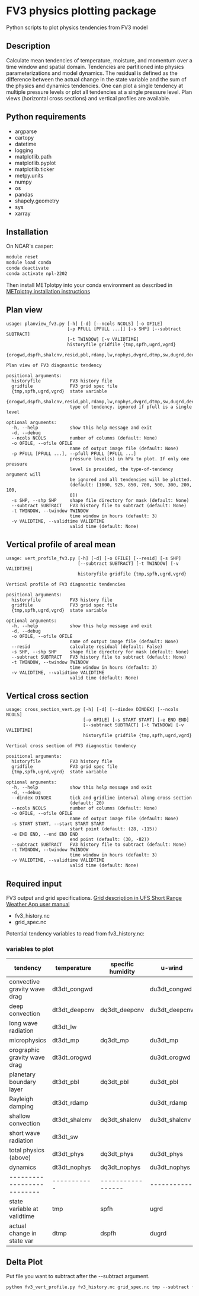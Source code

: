 # FV3 physics plotting package
Python scripts to plot physics tendencies from FV3 model

## Description
Calculate mean tendencies of temperature, moisture, and momentum over a time window and spatial domain. Tendencies are partitioned into physics parameterizations and model dynamics. The residual is defined as the difference between the actual change in the state variable and the sum of the physics and dynamics tendencies. One can plot a single tendency at multiple pressure levels or plot all tendencies at a single pressure level. Plan views (horizontal cross sections) and vertical profiles are available. 

## Python requirements

- argparse
- cartopy
- datetime
- logging
- matplotlib.path
- matplotlib.pyplot
- matplotlib.ticker
- metpy.units
- numpy
- os
- pandas
- shapely.geometry
- sys
- xarray

## Installation

On NCAR's casper:
```csh
module reset
module load conda
conda deactivate
conda activate npl-2202

```

Then install METplotpy into your conda environment as described in [METplotpy installation instructions](https://github.com/dtcenter/METplotpy/blob/main_v1.0/docs/Users_Guide/installation.rst#install-metcalcpy-in-your-conda-environment)

## Plan view

```
usage: planview_fv3.py [-h] [-d] [--ncols NCOLS] [-o OFILE]
                       [-p PFULL [PFULL ...]] [-s SHP] [--subtract SUBTRACT]
                       [-t TWINDOW] [-v VALIDTIME]
                       historyfile gridfile {tmp,spfh,ugrd,vgrd}
                       {orogwd,dspfh,shalcnv,resid,pbl,rdamp,lw,nophys,dvgrd,dtmp,sw,dugrd,deepcnv,mp,congwd}

Plan view of FV3 diagnostic tendency

positional arguments:
  historyfile           FV3 history file
  gridfile              FV3 grid spec file
  {tmp,spfh,ugrd,vgrd}  state variable
  {orogwd,dspfh,shalcnv,resid,pbl,rdamp,lw,nophys,dvgrd,dtmp,sw,dugrd,deepcnv,mp,congwd}
                        type of tendency. ignored if pfull is a single level

optional arguments:
  -h, --help            show this help message and exit
  -d, --debug
  --ncols NCOLS         number of columns (default: None)
  -o OFILE, --ofile OFILE
                        name of output image file (default: None)
  -p PFULL [PFULL ...], --pfull PFULL [PFULL ...]
                        pressure level(s) in hPa to plot. If only one pressure
                        level is provided, the type-of-tendency argument will
                        be ignored and all tendencies will be plotted.
                        (default: [1000, 925, 850, 700, 500, 300, 200, 100,
                        0])
  -s SHP, --shp SHP     shape file directory for mask (default: None)
  --subtract SUBTRACT   FV3 history file to subtract (default: None)
  -t TWINDOW, --twindow TWINDOW
                        time window in hours (default: 3)
  -v VALIDTIME, --validtime VALIDTIME
                        valid time (default: None)
```

## Vertical profile of areal mean

```
usage: vert_profile_fv3.py [-h] [-d] [-o OFILE] [--resid] [-s SHP]
                           [--subtract SUBTRACT] [-t TWINDOW] [-v VALIDTIME]
                           historyfile gridfile {tmp,spfh,ugrd,vgrd}

Vertical profile of FV3 diagnostic tendencies

positional arguments:
  historyfile           FV3 history file
  gridfile              FV3 grid spec file
  {tmp,spfh,ugrd,vgrd}  state variable

optional arguments:
  -h, --help            show this help message and exit
  -d, --debug
  -o OFILE, --ofile OFILE
                        name of output image file (default: None)
  --resid               calculate residual (default: False)
  -s SHP, --shp SHP     shape file directory for mask (default: None)
  --subtract SUBTRACT   FV3 history file to subtract (default: None)
  -t TWINDOW, --twindow TWINDOW
                        time window in hours (default: 3)
  -v VALIDTIME, --validtime VALIDTIME
                        valid time (default: None)
```

## Vertical cross section 
```
usage: cross_section_vert.py [-h] [-d] [--dindex DINDEX] [--ncols NCOLS]
                             [-o OFILE] [-s START START] [-e END END]
                             [--subtract SUBTRACT] [-t TWINDOW] [-v VALIDTIME]
                             historyfile gridfile {tmp,spfh,ugrd,vgrd}

Vertical cross section of FV3 diagnostic tendency

positional arguments:
  historyfile           FV3 history file
  gridfile              FV3 grid spec file
  {tmp,spfh,ugrd,vgrd}  state variable

optional arguments:
  -h, --help            show this help message and exit
  -d, --debug
  --dindex DINDEX       tick and gridline interval along cross section
                        (default: 20)
  --ncols NCOLS         number of columns (default: None)
  -o OFILE, --ofile OFILE
                        name of output image file (default: None)
  -s START START, --start START START
                        start point (default: (28, -115))
  -e END END, --end END END
                        end point (default: (30, -82))
  --subtract SUBTRACT   FV3 history file to subtract (default: None)
  -t TWINDOW, --twindow TWINDOW
                        time window in hours (default: 3)
  -v VALIDTIME, --validtime VALIDTIME
                        valid time (default: None)
```


## Required input

FV3 output and grid specifications. [Grid description in UFS Short Range Weather App user manual](https://ufs-srweather-app.readthedocs.io/en/latest/LAMGrids.html?highlight=grid#limited-area-model-lam-grids-predefined-and-user-generated-options)

- fv3_history.nc
- grid_spec.nc

Potential tendency variables to read from fv3_history.nc:

### variables to plot
|           tendency         | temperature | specific humidity |   u-wind    |   v-wind    |
| -------------------------- | ----------- | ----------------- | ----------- | ----------- |
|convective gravity wave drag| dt3dt_congwd|                   |du3dt_congwd |dv3dt_congwd |
|       deep convection      |dt3dt_deepcnv|   dq3dt_deepcnv   |du3dt_deepcnv|dv3dt_deepcnv|
|     long wave radiation    |  dt3dt_lw   |                   |             |             |
|        microphysics        |  dt3dt_mp   |     dq3dt_mp      |  du3dt_mp   |   dv3dt_mp  |
|orographic gravity wave drag| dt3dt_orogwd|                   |du3dt_orogwd |dv3dt_orogwd |
|  planetary boundary layer  |  dt3dt_pbl  |     dq3dt_pbl     |  du3dt_pbl  |  dv3dt_pbl  |
|      Rayleigh damping      | dt3dt_rdamp |                   | du3dt_rdamp | dv3dt_rdamp |
|     shallow convection     |dt3dt_shalcnv|   dq3dt_shalcnv   |du3dt_shalcnv|dv3dt_shalcnv|
|    short wave radiation    |  dt3dt_sw   |                   |             |             |
|    total physics (above)   | dt3dt_phys  |     dq3dt_phys    |du3dt_phys   |  dv3dt_phys |
|           dynamics         | dt3dt_nophys|    dq3dt_nophys   | du3dt_nophys| dv3dt_nophys|
| -------------------------- | ----------- | ----------------- | ----------- | ----------- |
| state variable at validtime|     tmp     |        spfh       |    ugrd     |    vgrd     |
| actual change in state var |    dtmp     |       dspfh       |   dugrd     |   dvgrd     |


## Delta Plot

Put file you want to subtract after the --subtract argument.

```python
python fv3_vert_profile.py fv3_history.nc grid_spec.nc tmp --subtract fv3_history2.nc
```
